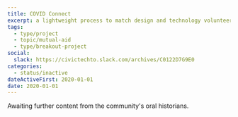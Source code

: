 ```yaml
---
title: COVID Connect
excerpt: a lightweight process to match design and technology volunteers to existing COVID-19 initiatives and mutual aid projects that need digital support
tags:
  - type/project
  - topic/mutual-aid
  - type/breakout-project
social:
  slack: https://civictechto.slack.com/archives/C0122D7G9E0
categories:
  - status/inactive
dateActiveFirst: 2020-01-01
date: 2020-01-01
---
```

Awaiting further content from the community's oral historians.